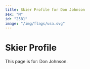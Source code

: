 ```yaml
---
title: Skier Profile for Don Johnson
sex: "M"
id: "2581"
image: "/img/flags/usa.svg" 
---
```


# Skier Profile

This page is for: Don Johnson.
    